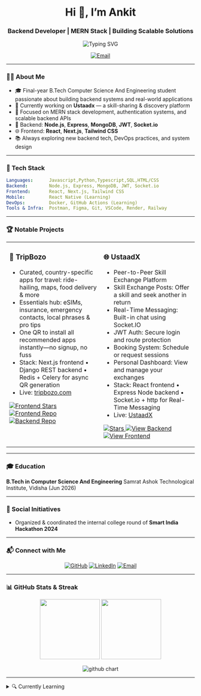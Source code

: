 <h1 align="center">Hi 👋, I’m Ankit</h1>
<h3 align="center">Backend Developer | MERN Stack  | Building Scalable Solutions</h3>

<p align="center">
  <img src="https://readme-typing-svg.demolab.com?font=Fira+Code&size=24&pause=1000&center=true&width=600&lines=Node.js+%7C+Express+%7C+MongoDB;React+%7C+Next.js+%7C+Tailwind+CSS;Always+Learning+%7C+Building+%7C+Exploring" alt="Typing SVG" />
</p>

<p align="center">
  <a href="mailto:ankit77us@gmail.com">
    <img src="https://img.shields.io/badge/📩%20Email-Me-D14836?style=for-the-badge&logo=gmail&logoColor=white" alt="Email" />
  </a>
</p>

---

### 👨‍💻 About Me

- 🎓 Final-year B.Tech Computer Science And Engineering student passionate about building backend systems and real-world applications  
- 🚀 Currently working on **Ustaadx** — a skill-sharing & discovery platform  
- 🧠 Focused on MERN stack development, authentication systems, and scalable backend APIs  
- 🔧 Backend: **Node.js**, **Express**, **MongoDB**, **JWT**, **Socket.io**  
- 🌐 Frontend: **React**, **Next.js**, **Tailwind CSS** 
- 📚 Always exploring new backend tech, DevOps practices, and system design

---

### 🧰 Tech Stack

```yaml
Languages:      Javascript,Python,Typescript,SQL,HTML/CSS
Backend:        Node.js, Express, MongoDB, JWT, Socket.io
Frontend:       React, Next.js, Tailwind CSS
Mobile:         React Native (Learning)
DevOps:         Docker, GitHub Actions (Learning)
Tools & Infra:  Postman, Figma, Git, VSCode, Render, Railway
````

---

### 🏆 Notable Projects

<table>
  <tr>
<td width="50%" valign="top">
  <h3>🚀 TripBozo</h3>
  <ul>
    <li>Curated, country-specific apps for travel: ride-hailing, maps, food delivery & more</li>
    <li>Essentials hub: eSIMs, insurance, emergency contacts, local phrases & pro tips</li>
    <li>One QR to install all recommended apps instantly—no signup, no fuss</li>
    <li>Stack: Next.js frontend • Django REST backend • Redis + Celery for async QR generation</li>
    <li>Live: <a href="https://tripbozo.com/" target="_blank">tripbozo.com</a></li>
  </ul>

  <p>
    <a href="https://github.com/Ankitsgit/tripbozo" target="_blank">
      <img src="https://img.shields.io/github/stars/Ankitsgit/tripbozofrontend?style=social" alt="Frontend Stars" />
    </a>
    <a href="https://github.com/Ankitsgit/tripbozo"" target="_blank">
      <img src="https://img.shields.io/badge/View-Frontend-171515?style=for-the-badge&logo=github&logoColor=white" alt="Frontend Repo" />
    </a>
    <a href="https://github.com/suryansh-it/travel_buddy" target="_blank">
      <img src="https://img.shields.io/badge/View-Backend-171515?style=for-the-badge&logo=github&logoColor=white" alt="Backend Repo" />
    </a>
  </p>
</td>
   <td width="50%" valign="top">
  <h3>🌐 UstaadX</h3>
  <ul>
    <li>Peer-to-Peer Skill Exchange Platform</li>
    <li>Skill Exchange Posts: Offer a skill and seek another in return</li>
    <li>Real-Time Messaging: Built-in chat using Socket.IO </</li>
     <li>JWT Auth: Secure login and route protection</</li>
    <li> Booking System: Schedule or request sessions </li>
    <li>Personal Dashboard: View and manage your exchanges </li>
   <li>Stack: React frontend • Express Node backend • Socket.io + http for Real-Time Messaging </li>
    <li>Live: <a href="https://ustaad-x.vercel.app/" target="_blank">UstaadX</a></li>
  </ul>
  <p>
    <a href="https://github.com/Ankitsgit/ustaadx-backend">
      <img src="https://img.shields.io/github/stars/Ankitsgit/ustaadx-backend?style=social" alt="Stars" />
    </a>
    <a href="https://github.com/Ankitsgit/ustaadx-backend">
      <img src="https://img.shields.io/badge/View-Backend-171515?style=for-the-badge&logo=github&logoColor=white" alt="View Backend" />
    </a>
<!--      <a href="https://github.com/Ankitsgit/ustaadx">
      <img src="https://img.shields.io/github/stars/Ankitsgit/ustaadx?style=social" alt="Stars" />
    </a> -->
    <a href="https://github.com/Ankitsgit/ustaadx">
      <img src="https://img.shields.io/badge/View-Frontend-171515?style=for-the-badge&logo=github&logoColor=white" alt="View Frontend" />
    </a>
  </p>
</td>

  </tr>
  <tr>
<!--     <td width="50%" valign="top">
      <h3>🌿 UstaadX</h3>
      <ul>
        <li>Ayurvedic remedies platform with user contributions</li>
        <li>Django REST + PostgreSQL, JWT‑secured endpoints</li>
        <li>Redis caching & Celery for async tasks</li>
        <li>Next.js frontend with expert-verified entries</li>
      </ul>
      <p>
        <a href="https://github.com/suryansh-it/MedVeda">
          <img src="https://img.shields.io/github/stars/Ankitshit/UstaadX-backend?style=social" alt="Stars" />
        </a>
        <a href="https://github.com/Ustaad/MedVeda">
          <img src="https://img.shields.io/badge/View-Repo-171515?style=for-the-badge&logo=github&logoColor=white" alt="View" />
        </a>
      </p>
    </td> -->
<!--     <td width="50%" valign="top">
      <h3>💼 Portfolio Website</h3>
      <ul>
        <li>Personal site showcasing projects, skills & upcoming blog</li>
        <li>Responsive design with animations & dark/light mode</li>
        <li>Live: <a href="https://suryansharma-portfolio.netlify.app/">suryansharma-portfolio.netlify.app</a></li>
      </ul>
      <p>
        <a href="https://github.com/suryansh-it/portfolio">
          <img src="https://img.shields.io/github/stars/suryansh-it/portfolio?style=social" alt="Stars" />
        </a>
        <a href="https://github.com/suryansh-it/portfolio">
          <img src="https://img.shields.io/badge/View-Repo-171515?style=for-the-badge&logo=github&logoColor=white" alt="View" />
        </a>
      </p>
    </td> -->
  </tr>
</table>

---



### 🎓 Education

**B.Tech in Computer Science And Engineering**
Samrat Ashok Technological Institute, Vidisha (Jun 2026)&#x20;

---

### 🤝 Social Initiatives

* Organized & coordinated the internal college round of **Smart India Hackathon 2024**&#x20;

---

### 📬 Connect with Me

<p align="center">
  <a href="https://github.com/Ankitsgit"><img src="https://img.shields.io/badge/GitHub-100000?style=for-the-badge&logo=github&logoColor=white" alt="GitHub"></a>
  <a href="https://linkedin.com/in/ankit-shuklaa/"><img src="https://img.shields.io/badge/LinkedIn-0077B5?style=for-the-badge&logo=linkedin&logoColor=white" alt="LinkedIn"></a>
  <a href="mailto:ankit77us@gmail.com" ><img src="https://img.shields.io/badge/Email-D14836?style=for-the-badge&logo=gmail&logoColor=white" alt="Email"></a>
<!--   <a href="https://leetcode.com/u/suryansharma09"><img src="https://img.shields.io/badge/LeetCode-FFA116?style=for-the-badge&logo=leetcode&logoColor=black" alt="LeetCode"></a> -->
</p>

---

### 📊 GitHub Stats & Streak

<p align="center"> <img src="https://github-readme-stats.vercel.app/api?username=Ankitsgit&show_icons=true&theme=tokyonight&hide_border=true" height="160" /> <img src="https://github-readme-streak-stats.herokuapp.com/?user=Ankitsgit&theme=dark&hide_border=true" height="160" /> </p> <p align="center"> <img src="https://ghchart.rshah.org/Ankitsgit" alt="github chart" /> </p>

---

<details>
  <summary>🔍 Currently Learning</summary>
  <ul>
    <li>DevOps: Docker, Kubernetes, CI/CD pipelines</li>
    <li>Advanced Prompt Engineering & LLM Agents</li>
  </ul>
</details>







